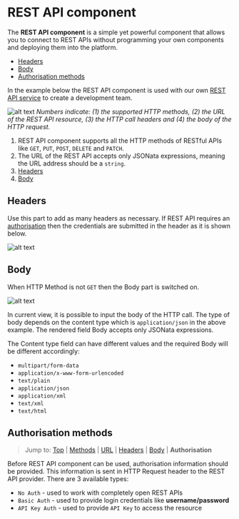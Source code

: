 # REST API component

The **REST API component** is a simple yet powerful component that allows you to connect to REST APIs without programming your own components and deploying them into the platform.

* [Headers](#headers)
* [Body](#body)
* [Authorisation methods](#authorisation-methods)

In the example below the REST API component is used with our own [REST API service](https://api.elastic.io/docs "elastic.io REST API service") to create a development team.

![alt text](https://cdn.elastic.io/documentation/restapi-component-featuresv2.png "REST API component features")
*Numbers indicate: (1) the supported HTTP methods, (2) the URL of the REST API resource, (3) the HTTP call headers and (4) the body of the HTTP request.*

1. REST API component supports all the HTTP methods of RESTful APIs like `GET`, `PUT`, `POST`, `DELETE` and `PATCH`.
2. The URL of the REST API accepts only JSONata expressions, meaning the URL address should be a `string`.
3. [Headers](#headers)
4. [Body](#body)

## Headers

Use this part to add as many headers as necessary. If REST API requires an [authorisation](#authorisation-methods) then the credentials are submitted in the header as it is shown below.

![alt text](https://cdn.elastic.io/documentation/rest-api-component-headers-get.png "REST API component Headers field")

## Body

When HTTP Method is not `GET` then the Body part is switched on.

![alt text](https://cdn.elastic.io/documentation/rest-api-component-put-body.png "REST API component Body field")

In current view, it is possible to input the body of the HTTP call. The type of body depends on the content type which is `application/json` in the above example. The rendered field Body accepts only JSONata expressions.

The Content type field can have different values and the required Body will be different accordingly:

* `multipart/form-data`
* `application/x-www-form-urlencoded`
* `text/plain`
* `application/json`
* `application/xml`
* `text/xml`
* `text/html`

## Authorisation methods

> Jump to: [Top](#) | [Methods](#supported-http-methods) | [URL](#url) | [Headers](#headers) | [Body](#body) | **Authorisation**

Before REST API component can be used, authorisation information should be provided. This information is sent in HTTP Request header to the REST API provider. There are 3 available types:

* `No Auth` - used to work with completely open REST APIs
* `Basic Auth` - used to provide login credentials like **username/password**
* `API Key Auth` - used to provide `API Key` to access the resource
